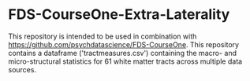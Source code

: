 # FDS-CourseOne-Extra-Laterality
This repository is intended to be used in combination with https://github.com/psychdatascience/FDS-CourseOne. This repository contains a dataframe ('tractmeasures.csv') containing the macro- and micro-structural statistics for 61 white matter tracts across multiple data sources.
